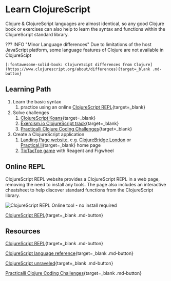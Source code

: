 # Learn ClojureScript

Clojure & ClojureScript languages are almost identical, so any good Clojure book or exercises can also help to learn the syntax and functions within the ClojureScript standard library.

??? INFO "Minor Language differences"
    Due to limitations of the host JavaScript platform, some language features of Clojure are not available in ClojureScipt

    [:fontawesome-solid-book: ClojureScipt differences from Clojure](https://www.clojurescript.org/about/differences){target=_blank .md-button}


## Learning Path

1. Learn the basic syntax
    1. practice using an online [ClojureScript REPL](https://clojurescript.io/){target=_blank}
2. Solve challenges
    1. [ClojureScript Koans](http://clojurescriptkoans.com/){target=_blank}
    2. [Exercism.io ClojureScript track](https://exercism.org/tracks/clojurescript){target=_blank}
    3. [Practicalli Clojure Coding Challenges](https://practical.li/clojure/coding-challenges/){target=_blank}
3. Create a ClojureScript application
    1. [Landing Page website](https://practical.li/clojurescript/web-design-basics/clojurebridge-london-website/), e.g. [ClojureBridge London](https://clojurebridgelondon.github.io/) or [Practical.li](https://practical.li/clojure/coding-challenges/){target=_blank} home page
    2. [TicTacToe game](https://practical.li/clojurescript/reagent-projects/tic-tac-toe/) with Reagent and Figwheel



## Online REPL

ClojureScript REPL website provides a ClojureScript REPL in a web page, removing the need to install any tools.  The page also includes an interactive cheatsheet to help discover standard functions from the ClojureScript library.

![ClojureScript REPL Online tool - no install required](https://raw.githubusercontent.com/practicalli/graphic-design/live/clojurescript/clojurescript-website-online-repl-replumb.png)


[ClojureScript REPL](https://clojurescript.io/){target=_blank .md-button}


## Resources

[ClojureScript REPL](https://clojurescript.io/){target=_blank .md-button}

[ClojureScript language reference](https://clojurescript.org/reference/documentation){target=_blank .md-button}

[ClojureScript unraveled](http://funcool.github.io/clojurescript-unraveled/){target=_blank .md-button}

[Practicalli Clojure Coding Challenges](https://practical.li/clojure/coding-challenges/){target=_blank .md-button}

